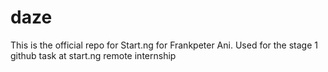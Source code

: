 # daze
This is the official repo for Start.ng for Frankpeter Ani.
Used for the stage 1 github task at start.ng remote internship
